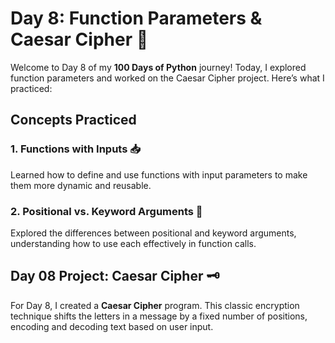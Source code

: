 # Day 8: Function Parameters & Caesar Cipher 🔐

Welcome to Day 8 of my **100 Days of Python** journey! Today, I explored function parameters and worked on the Caesar Cipher project. Here’s what I practiced:

## Concepts Practiced

### 1. Functions with Inputs 📥
Learned how to define and use functions with input parameters to make them more dynamic and reusable.

### 2. Positional vs. Keyword Arguments 📌
Explored the differences between positional and keyword arguments, understanding how to use each effectively in function calls.

## Day 08 Project: Caesar Cipher 🗝️

For Day 8, I created a **Caesar Cipher** program. This classic encryption technique shifts the letters in a message by a fixed number of positions, encoding and decoding text based on user input.
